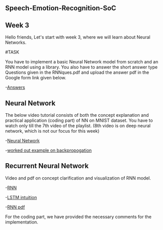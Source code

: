 ## Speech-Emotion-Recognition-SoC
## Week 3

Hello friends, Let's start with week 3, where we will learn about Neural Networks.

#TASK 

 You have to implement a basic Neural Network model from scratch and an RNN model using a library.
 You also have to answer the short answer type Questions given in the RNNques.pdf and upload the answer pdf in the Google form link given below.
 
 -[Answers](https://forms.gle/UV3haB5jKd5gTWic9)

 ## Neural Network
 The below video tutorial consists of both the concept explanation and practical application (coding part) of NN on MNIST dataset.
 You have to watch only till the 7th video of the playlist. (8th video is on deep neural network, which is not our focus for this week)
 
 -[Neural Network](https://youtu.be/mlk0rddP3L4?si=QmF_hb_xrwac3trX)

-[worked out example on backpropogation](https://mattmazur.com/2015/03/17/a-step-by-step-backpropagation-example/)

## Recurrent Neural Network
Video and pdf on concept clarification and visualization of RNN model.

-[RNN](https://youtu.be/AsNTP8Kwu80?si=_LAOfQkt0frmINXM)

-[LSTM intuition](https://youtu.be/YCzL96nL7j0?si=X6bwunT2Ech8gWVh)

-[RNN pdf](https://www.cse.iitb.ac.in/~swaprava/courses/cs217/scribes/CS217_2024_lec13.pdf)

For the coding part, we have provided the necessary comments for the implementation.
